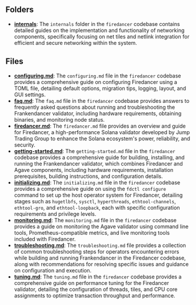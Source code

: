 ## Folders
- **[internals](guide/internals.driver.md)**: The `internals` folder in the `firedancer` codebase contains detailed guides on the implementation and functionality of networking components, specifically focusing on net tiles and netlink integration for efficient and secure networking within the system.

## Files
- **[configuring.md](guide/configuring.md.driver.md)**: The `configuring.md` file in the `firedancer` codebase provides a comprehensive guide on configuring Firedancer using a TOML file, detailing default options, migration tips, logging, layout, and GUI settings.
- **[faq.md](guide/faq.md.driver.md)**: The `faq.md` file in the `firedancer` codebase provides answers to frequently asked questions about running and troubleshooting the Frankendancer validator, including hardware requirements, obtaining binaries, and monitoring node status.
- **[firedancer.md](guide/firedancer.md.driver.md)**: The `firedancer.md` file provides an overview and guide for Firedancer, a high-performance Solana validator developed by Jump Trading Group to enhance the Solana ecosystem's power, reliability, and security.
- **[getting-started.md](guide/getting-started.md.driver.md)**: The `getting-started.md` file in the `firedancer` codebase provides a comprehensive guide for building, installing, and running the Frankendancer validator, which combines Firedancer and Agave components, including hardware requirements, installation prerequisites, building instructions, and configuration details.
- **[initializing.md](guide/initializing.md.driver.md)**: The `initializing.md` file in the `firedancer` codebase provides a comprehensive guide on using the `fdctl configure` command to set up the host operator system for Firedancer, detailing stages such as `hugetlbfs`, `sysctl`, `hyperthreads`, `ethtool-channels`, `ethtool-gro`, and `ethtool-loopback`, each with specific configuration requirements and privilege levels.
- **[monitoring.md](guide/monitoring.md.driver.md)**: The `monitoring.md` file in the `firedancer` codebase provides a guide on monitoring the Agave validator using command line tools, Prometheus-compatible metrics, and live monitoring tools included with Firedancer.
- **[troubleshooting.md](guide/troubleshooting.md.driver.md)**: The `troubleshooting.md` file provides a collection of common troubleshooting steps for operators encountering errors while building and running Frankendancer in the Firedancer codebase, along with recommendations for resolving specific issues and guidance on configuration and execution.
- **[tuning.md](guide/tuning.md.driver.md)**: The `tuning.md` file in the `firedancer` codebase provides a comprehensive guide on performance tuning for the Firedancer validator, detailing the configuration of threads, tiles, and CPU core assignments to optimize transaction throughput and performance.
